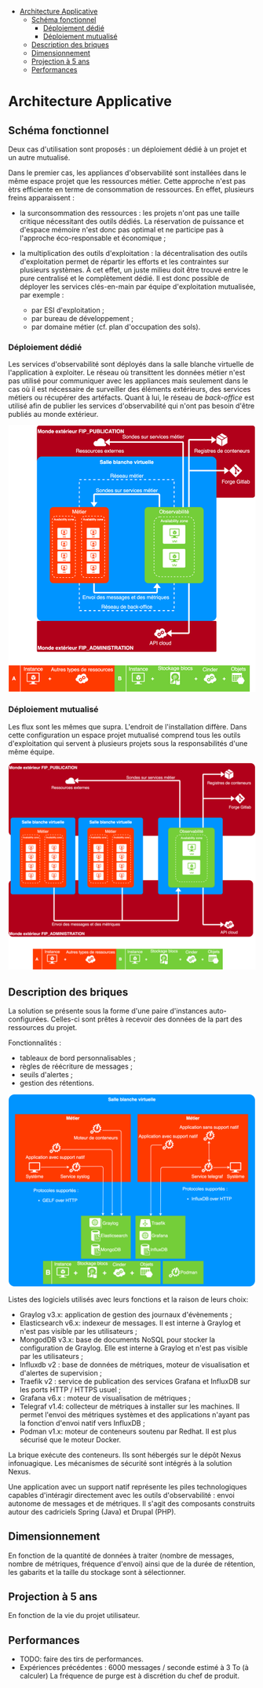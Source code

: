 -   [Architecture Applicative](#architecture-applicative)
    -   [Schéma fonctionnel](#schéma-fonctionnel)
        -   [Déploiement dédié](#déploiement-dédié)
        -   [Déploiement mutualisé](#déploiement-mutualisé)
    -   [Description des briques](#description-des-briques)
    -   [Dimensionnement](#dimensionnement)
    -   [Projection à 5 ans](#projection-à-5-ans)
    -   [Performances](#performances)

Architecture Applicative
========================

Schéma fonctionnel
------------------

Deux cas d'utilisation sont proposés : un déploiement dédié à un projet
et un autre mutualisé.

Dans le premier cas, les appliances d'observabilité sont installées dans
le même espace projet que les ressources métier. Cette approche n'est
pas ètrs efficiente en terme de consommation de ressources. En effet,
plusieurs freins apparaissent :

-   la surconsommation des ressources : les projets n'ont pas une taille
    critique nécessitant des outils dédiés. La réservation de puissance
    et d'espace mémoire n'est donc pas optimal et ne participe pas à
    l'approche éco-responsable et économique ;

-   la multiplication des outils d'exploitation : la décentralisation
    des outils d'exploitation permet de répartir les efforts et les
    contraintes sur plusieurs systèmes. À cet effet, un juste milieu
    doit être trouvé entre le pure centralisé et le complètement dédié.
    Il est donc possible de déployer les services clés-en-main par
    équipe d'exploitation mutualisée, par exemple :

    -   par ESI d'exploitation ;
    -   par bureau de développement ;
    -   par domaine métier (cf. plan d'occupation des sols).

### Déploiement dédié

Les services d'observabilité sont déployés dans la salle blanche
virtuelle de l'application à exploiter. Le réseau où transittent les
données métier n'est pas utilisé pour communiquer avec les appliances
mais seulement dans le cas où il est nécessaire de surveiller des
éléments extérieurs, des services métiers ou récupérer des artéfacts.
Quant à lui, le réseau de *back-office* est utilisé afin de publier les
services d'observabilité qui n'ont pas besoin d'être publiés au monde
extérieur.

![Architecture applicative dédiée à un projet](./placement.png)

### Déploiement mutualisé

Les flux sont les mêmes que supra. L'endroit de l'installation diffère.
Dans cette configuration un espace projet mutualisé comprend tous les
outils d'exploitation qui servent à plusieurs projets sous la
responsabilités d'une même équipe.

![Architecture applicative mutualisée](./placement_mutu.png)

Description des briques
-----------------------

La solution se présente sous la forme d'une paire d'instances
auto-configurées. Celles-ci sont prêtes à recevoir des données de la
part des ressources du projet.

Fonctionnalités :

-   tableaux de bord personnalisables ;
-   règles de réécriture de messages ;
-   seuils d'alertes ;
-   gestion des rétentions.

![Architecture interne](./briques.png)

Listes des logiciels utilisés avec leurs fonctions et la raison de leurs
choix:

-   Graylog v3.x: application de gestion des journaux d'évènements ;
-   Elasticsearch v6.x: indexeur de messages. Il est interne à Graylog
    et n'est pas visible par les utilisateurs ;
-   MongodDB v3.x: base de documents NoSQL pour stocker la configuration
    de Graylog. Elle est interne à Graylog et n'est pas visible par les
    utilisateurs ;
-   Influxdb v2 : base de données de métriques, moteur de visualisation
    et d'alertes de supervision ;
-   Traefik v2 : service de publication des services Grafana et InfluxDB
    sur les ports HTTP / HTTPS usuel ;
-   Grafana v6.x : moteur de visualisation de métriques ;
-   Telegraf v1.4: collecteur de métriques à installer sur les machines.
    Il permet l'envoi des métriques systèmes et des applications n'ayant
    pas la fonction d'envoi natif vers InfluxDB ;
-   Podman v1.x: moteur de conteneurs soutenu par Redhat. Il est plus
    sécurisé que le moteur Docker.

La brique exécute des conteneurs. Ils sont hébergés sur le dépôt Nexus
infonuagique. Les mécanismes de sécurité sont intégrés à la solution
Nexus.

Une application avec un support natif représente les piles
technologiques capables d'intéragir directement avec les outils
d'observabilité : envoi autonome de messages et de métriques. Il s'agit
des composants construits autour des cadriciels Spring (Java) et Drupal
(PHP).

Dimensionnement
---------------

En fonction de la quantité de données à traiter (nombre de messages,
nombre de métriques, fréquence d'envoi) ainsi que de la durée de
rétention, les gabarits et la taille du stockage sont à sélectionner.

Projection à 5 ans
------------------

En fonction de la vie du projet utilisateur.

Performances
------------

-   TODO: faire des tirs de performances.
-   Expériences précédentes : 6000 messages / seconde estimé à 3 To (à
    calculer) La fréquence de purge est à discrétion du chef de produit.
